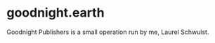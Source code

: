 goodnight.earth
======================
Goodnight Publishers is a small operation run by me, Laurel Schwulst.
